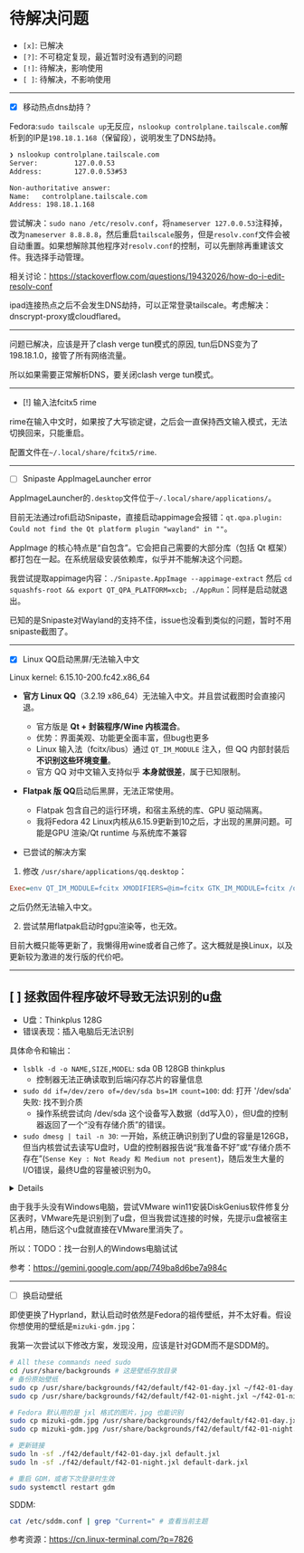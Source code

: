 # 待解决问题

- `[x]`: 已解决
- `[?]`: 不可稳定复现，最近暂时没有遇到的问题
- `[!]`: 待解决，影响使用
- `[ ]`: 待解决，不影响使用

---

- [x] 移动热点dns劫持？

Fedora:`sudo tailscale up`无反应，`nslookup controlplane.tailscale.com`解析到的IP是`198.18.1.168`（保留段），说明发生了DNS劫持。

```bash
❯ nslookup controlplane.tailscale.com
Server:         127.0.0.53
Address:        127.0.0.53#53

Non-authoritative answer:
Name:   controlplane.tailscale.com
Address: 198.18.1.168
```

尝试解决：`sudo nano /etc/resolv.conf`，将`nameserver 127.0.0.53`注释掉，改为`nameserver 8.8.8.8`，然后重启`tailscale`服务，但是`resolv.conf`文件会被自动重置。如果想解除其他程序对`resolv.conf`的控制，可以先删除再重建该文件。我选择手动管理。

相关讨论：https://stackoverflow.com/questions/19432026/how-do-i-edit-resolv-conf

ipad连接热点之后不会发生DNS劫持，可以正常登录tailscale。考虑解决：dnscrypt-proxy或cloudflared。

---

问题已解决，应该是开了clash verge tun模式的原因, tun后DNS变为了198.18.1.0，接管了所有网络流量。

所以如果需要正常解析DNS，要关闭clash verge tun模式。

---

- [!] 输入法fcitx5 rime

rime在输入中文时，如果按了大写锁定键，之后会一直保持西文输入模式，无法切换回来，只能重启。

配置文件在`~/.local/share/fcitx5/rime`.

---

- [ ] Snipaste AppImageLauncher error

AppImageLauncher的`.desktop`文件位于`~/.local/share/applications/`。

目前无法通过rofi启动Snipaste，直接启动appimage会报错：`qt.qpa.plugin: Could not find the Qt platform plugin "wayland" in ""`。

AppImage 的核心特点是“自包含”。它会把自己需要的大部分库（包括 Qt 框架）都打包在一起。在系统层级安装依赖库，似乎并不能解决这个问题。

我尝试提取appimage内容：`./Snipaste.AppImage --appimage-extract` 然后 `cd squashfs-root && export QT_QPA_PLATFORM=xcb; ./AppRun`：同样是启动就退出。

已知的是Snipaste对Wayland的支持不佳，issue也没看到类似的问题，暂时不用snipaste截图了。

---

- [x] Linux QQ启动黑屏/无法输入中文

Linux kernel: 6.15.10-200.fc42.x86_64

* **官方 Linux QQ**（3.2.19 x86_64）无法输入中文。并且尝试截图时会直接闪退。
  * 官方版是 **Qt + 封装程序/Wine 内核混合**。
  * 优势：界面美观、功能更全面丰富，但bug也更多
  * Linux 输入法（fcitx/ibus）通过 `QT_IM_MODULE` 注入，但 QQ 内部封装后 **不识别这些环境变量**。
  * 官方 QQ 对中文输入支持似乎 **本身就很差**，属于已知限制。
* **Flatpak 版 QQ**启动后黑屏，无法正常使用。
  * Flatpak 包含自己的运行环境，和宿主系统的库、GPU 驱动隔离。
  * 我将Fedora 42 Linux内核从6.15.9更新到10之后，才出现的黑屏问题。可能是GPU 渲染/Qt runtime 与系统库不兼容

* 已尝试的解决方案

1. 修改 `/usr/share/applications/qq.desktop`：

```ini
Exec=env QT_IM_MODULE=fcitx XMODIFIERS=@im=fcitx GTK_IM_MODULE=fcitx /opt/QQ/qq %U
```

之后仍然无法输入中文。

2. 尝试禁用flatpak启动时gpu渲染等，也无效。

目前大概只能等更新了，我懒得用wine或者自己修了。这大概就是换Linux，以及更新较为激进的发行版的代价吧。

---

## [ ] 拯救固件程序破坏导致无法识别的u盘

- U盘：Thinkplus 128G
- 错误表现：插入电脑后无法识别

具体命令和输出：

- `lsblk -d -o NAME,SIZE,MODEL`: sda 0B 128GB thinkplus
    - 控制器无法正确读取到后端闪存芯片的容量信息
- `sudo dd if=/dev/zero of=/dev/sda bs=1M count=100`: dd: 打开 '/dev/sda' 失败: 找不到介质
    - 操作系统尝试向 /dev/sda 这个设备写入数据（dd写入0），但U盘的控制器返回了一个“没有存储介质”的错误。
- `sudo dmesg | tail -n 30`: 一开始，系统正确识别到了U盘的容量是126GB，但当内核尝试去读写U盘时，U盘的控制器报告说“我准备不好”或“存储介质不存在”(`Sense Key : Not Ready 和 Medium not present`)，随后发生大量的I/O错误，最终U盘的容量被识别为0。

<details>
[ 2238.982202] sd 0:0:0:0: [sda] 245760000 512-byte logical blocks: (126 GB/117 GiB)

[ 2238.982431] sd 0:0:0:0: [sda] Write Protect is off

[ 2238.982441] sd 0:0:0:0: [sda] Mode Sense: 03 00 00 00

[ 2238.982573] sd 0:0:0:0: [sda] No Caching mode page found

[ 2238.982576] sd 0:0:0:0: [sda] Assuming drive cache: write through

[ 2239.028180] sda:

[ 2239.028258] sd 0:0:0:0: [sda] Attached SCSI removable disk

[ 2239.096355] sd 0:0:0:0: [sda] tag#0 FAILED Result: hostbyte=DID_OK driverbyte=DRIVER_OK cmd_age=0s

[ 2239.096368] sd 0:0:0:0: [sda] tag#0 Sense Key : Not Ready [current]

[ 2239.096373] sd 0:0:0:0: [sda] tag#0 Add. Sense: Medium not present

[ 2239.096377] sd 0:0:0:0: [sda] tag#0 CDB: Read(10) 28 00 0e a5 ff 08 00 00 78 00

[ 2239.096380] I/O error, dev sda, sector 245759752 op 0x0:(READ) flags 0x80700 phys_seg 15 prio class 2

[ 2239.096861] sd 0:0:0:0: [sda] tag#0 FAILED Result: hostbyte=DID_OK driverbyte=DRIVER_OK cmd_age=0s

[ 2239.096865] sd 0:0:0:0: [sda] tag#0 Sense Key : Not Ready [current]

[ 2239.096868] sd 0:0:0:0: [sda] tag#0 Add. Sense: Medium not present

[ 2239.096871] sd 0:0:0:0: [sda] tag#0 CDB: Read(10) 28 00 0e a5 ff 88 00 00 38 00

[ 2239.096873] I/O error, dev sda, sector 245759880 op 0x0:(READ) flags 0x80700 phys_seg 7 prio class 2

[ 2239.097245] sd 0:0:0:0: [sda] tag#0 FAILED Result: hostbyte=DID_OK driverbyte=DRIVER_OK cmd_age=0s

[ 2239.097249] sd 0:0:0:0: [sda] tag#0 Sense Key : Not Ready [current]

[ 2239.097253] sd 0:0:0:0: [sda] tag#0 Add. Sense: Medium not present

[ 2239.097256] sd 0:0:0:0: [sda] tag#0 CDB: Read(10) 28 00 0e a5 ff 08 00 00 08 00

[ 2239.097258] I/O error, dev sda, sector 245759752 op 0x0:(READ) flags 0x0 phys_seg 1 prio class 2

[ 2239.097262] Buffer I/O error on dev sda, logical block 30719969, async page read

[ 2239.097708] sd 0:0:0:0: [sda] tag#0 FAILED Result: hostbyte=DID_OK driverbyte=DRIVER_OK cmd_age=0s

[ 2239.097711] sd 0:0:0:0: [sda] tag#0 Sense Key : Not Ready [current]

[ 2239.097715] sd 0:0:0:0: [sda] tag#0 Add. Sense: Medium not present

[ 2239.097717] sd 0:0:0:0: [sda] tag#0 CDB: Read(10) 28 00 0e a5 ff 08 00 00 08 00

[ 2239.097719] I/O error, dev sda, sector 245759752 op 0x0:(READ) flags 0x0 phys_seg 1 prio class 2

[ 2239.097722] Buffer I/O error on dev sda, logical block 30719969, async page read

[ 2239.418344] sda: detected capacity change from 245760000 to 0
</details>

由于我手头没有Windows电脑，尝试VMware win11安装DiskGenius软件修复分区表时，VMware先是识别到了u盘，但当我尝试连接的时候，先提示u盘被宿主机占用，随后这个u盘就直接在VMware里消失了。

所以：TODO：找一台别人的Windows电脑试试

参考：https://gemini.google.com/app/749ba8d6be7a984c

---

- [ ] 换启动壁纸

即使更换了Hyprland，默认启动时依然是Fedora的祖传壁纸，并不太好看。假设你想使用的壁纸是`mizuki-gdm.jpg`：

我第一次尝试以下修改方案，发现没用，应该是针对GDM而不是SDDM的。

```bash
# All these commands need sudo
cd /usr/share/backgrounds # 这是壁纸存放目录
# 备份原始壁纸
sudo cp /usr/share/backgrounds/f42/default/f42-01-day.jxl ~/f42-01-day.bak.jxl
sudo cp /usr/share/backgrounds/f42/default/f42-01-night.jxl ~/f42-01-night.bak.jxl

# Fedora 默认用的是 jxl 格式的图片，jpg 也能识别
sudo cp mizuki-gdm.jpg /usr/share/backgrounds/f42/default/f42-01-day.jxl
sudo cp mizuki-gdm.jpg /usr/share/backgrounds/f42/default/f42-01-night.jxl

# 更新链接
sudo ln -sf ./f42/default/f42-01-day.jxl default.jxl
sudo ln -sf ./f42/default/f42-01-night.jxl default-dark.jxl

# 重启 GDM，或者下次登录时生效
sudo systemctl restart gdm
```

SDDM:

```bash
cat /etc/sddm.conf | grep "Current=" # 查看当前主题
```

参考资源：https://cn.linux-terminal.com/?p=7826